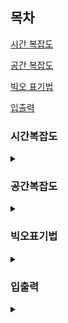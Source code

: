 ## 목차
[시간 복잡도](#시간복잡도)

[공간 복잡도](#공간복잡도)

[빅오 표기법](#빅오표기법)

[입출력](#입출력)



### 시간복잡도
<details>
<summary></summary>

- 알고리즘 실행시 입력 데이터와 수행시간의 함수관계
- 효율적인 알고리즘을 나타내는 척도
- 입력 값이 커질수록 수행시간의 증가량 

</details>

### 공간복잡도
<details>
<summary></summary>

- 알고리즘 실행시 입력 데이터와 메모리 공간의 함수관계
- 효율적인 알고리즘을 나타내는 척도
- 입력 값이 커질수록 필요한 메모리 공간의 증가량 

</details>

### 빅오표기법
<details>
<summary></summary>

- 알고리즘 실행시 최악의 경우에 걸리는 시간과 입력 간의 상관관계 표기법

</details>

### 입출력
<details>
<summary></summary>

```Python
import sys
#입력
count= int(sys.stdin.readline())
#출력
sys.stdout.write('hello')
```


</details>





